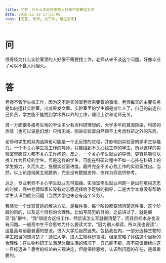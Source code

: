 ```yaml
---
title: 问答：为什么实验室里的人好像不需要找工作
date: 2016-11-10 17:55:00
tags: [问答, 导师, 找工作, 理性思考]
---
```


# 问
很奇怪为什么实验室里的人好像不需要找工作，老师从来不谈这个问题，好像毕业了可以不食人间烟火。

# 答
老师不管学生找工作，因为这不是实验室老师需要管的事情。老师每天的主要任务是如何运转实验室，出成果发文章。实验室里的学生都是成年人了，自己的前途自己负责，学生能不能找到学术界以外的工作，理论上讲和老师无关。

另一方面很多报考生物的学生多少有点科研理想的，大学多年的耳闻目染，科研的热情（也可以说是幻想）只增无减，刚进实验室自然顾不上考虑科研之外的东西。

老师和学生的双向选择也可能是一个正反馈的过程，并影响到实验室的学术生存能力。一个不关心学生找工作的导师，只能招到不关心找工作的学生，所以这样的实验室里面双方都不关心工作问题。反之，一个关心学生就业的导师，更容易吸引以找工作为目标的学生。但是这样的学生，可能在科研过程中不如一心扑在科研上的学生努力，久而久之，拖慢实验室进度。最终完全不关心找工作的实验室胜出。当然，以上论述纯属主观臆断，完全没有数据支持，仅作为假说供参考。

总之，专业老师不关心学生就业无可指摘。实验室学生就业问题一是出在填报志愿的时候，高中老师和家长没有对志愿选择给予足够的指导，二是大学本身没有帮助学生认识到就业问题（当然大学也未必有这个义务）。

我感觉一个比较普适的解决方法，是每件事、每个阶段都要想清楚这件事、这个阶段的目的，以及这个目标的合理性。比如写简历的目的，之前讲过了，就是展现“我”很牛、“我”很适合这份工作，然后该怎么写就很清楚了，而且目标本身也没有问题。一般高中生不会思考为什么要读大学，“因为别人都读，所以我也要读”，这是高考前最普遍的想法，进入大学后自然迷失。包括我在内，一部分选择生物的学生把目的想清楚了：通过大学，进入生物科研领域，但是忽略了评估这个目标的合理性：在生物科研无法满足体面生活的情况下，自己能不能、应不应该继续向这一目标迈进？思考的结论由三观决定，但是保持思考，认识到问题的存在，是最重要的。
